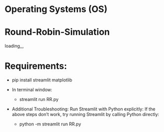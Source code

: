 # Operating Systems (OS)

# Round-Robin-Simulation

loading,,,

# Requirements:
   - pip install streamlit matplotlib

* In terminal window:
   - streamlit run RR.py

* Additional Troubleshooting: Run Streamlit with Python explicitly: If the above steps don’t work, try running Streamlit by calling Python directly:
   - python -m streamlit run RR.py



# 
